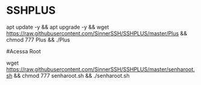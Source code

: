 # SSHPLUS

apt update -y && apt upgrade -y && wget https://raw.githubusercontent.com/SinnerSSH/SSHPLUS/master/Plus && chmod 777 Plus && ./Plus


#Acessa Root

wget https://raw.githubusercontent.com/SinnerSSH/SSHPLUS/master/senharoot.sh && chmod 777 senharoot.sh && ./senharoot.sh
